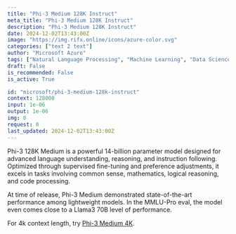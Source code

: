 ```yaml
---
title: "Phi-3 Medium 128K Instruct"
meta_title: "Phi-3 Medium 128K Instruct"
description: "Phi-3 Medium 128K Instruct"
date: 2024-12-02T13:43:00Z
image: "https://img.rifx.online/icons/azure-color.svg"
categories: ["text 2 text"]
author: "Microsoft Azure"
tags: ["Natural Language Processing", "Machine Learning", "Data Science", "Programming", "Technology/Web"]
draft: False
is_recommended: False
is_active: True

id: "microsoft/phi-3-medium-128k-instruct"
context: 128000
input: 1e-06
output: 1e-06
img: 0
request: 0
last_updated: 2024-12-02T13:43:00Z
---
```


Phi-3 128K Medium is a powerful 14-billion parameter model designed for advanced language understanding, reasoning, and instruction following. Optimized through supervised fine-tuning and preference adjustments, it excels in tasks involving common sense, mathematics, logical reasoning, and code processing.

At time of release, Phi-3 Medium demonstrated state-of-the-art performance among lightweight models. In the MMLU-Pro eval, the model even comes close to a Llama3 70B level of performance.

For 4k context length, try [Phi-3 Medium 4K](/microsoft/phi-3-medium-4k-instruct).

